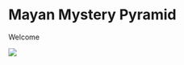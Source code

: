 
# Mayan Mystery Pyramid

Welcome

<img src="https://image.shutterstock.com/image-photo/mexico-chichen-mayan-pyramid-kukulcan-260nw-1054145972.jpg" />

<Item id="2" />

<Page url="Room-Entrance" title="Step inside" condition="2" />

<Inventory />
